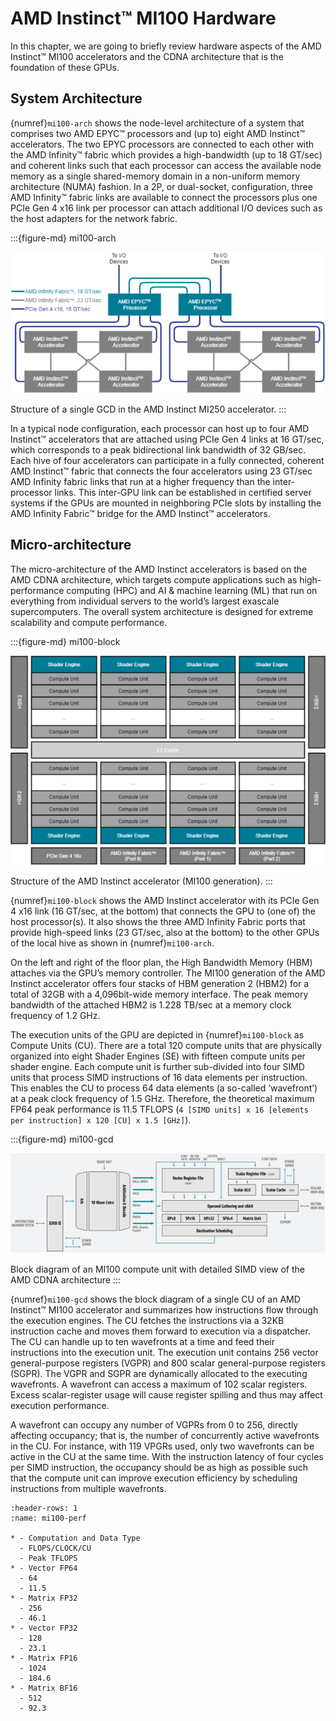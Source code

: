 # AMD Instinct™ MI100 Hardware

In this chapter, we are going to briefly review hardware aspects of the AMD
Instinct™ MI100 accelerators and the CDNA architecture that is the foundation of
these GPUs.

## System Architecture

{numref}`mi100-arch` shows the node-level architecture of a system that
comprises two AMD EPYC™ processors and (up to) eight AMD Instinct™ accelerators.
The two EPYC processors are connected to each other with the AMD Infinity™
fabric which provides a high-bandwidth (up to 18 GT/sec) and coherent links such
that each processor can access the available node memory as a single
shared-memory domain in a non-uniform memory architecture (NUMA) fashion. In a
2P, or dual-socket, configuration, three AMD Infinity™ fabric links are
available to connect the processors plus one PCIe Gen 4 x16 link per processor
can attach additional I/O devices such as the host adapters for the network
fabric.

:::{figure-md} mi100-arch

<img src="../../data/reference/gpu_arch/image.004.png" alt="Node-level system architecture with two AMD EPYC™ processors and eight AMD Instinct™ accelerators.">

Structure of a single GCD in the AMD Instinct MI250 accelerator.
:::

In a typical node configuration, each processor can host up to four AMD
Instinct™ accelerators that are attached using PCIe Gen 4 links at 16 GT/sec,
which corresponds to a peak bidirectional link bandwidth of 32 GB/sec. Each hive
of four accelerators can participate in a fully connected, coherent AMD
Instinct™ fabric that connects the four accelerators using 23 GT/sec AMD
Infinity fabric links that run at a higher frequency than the inter-processor
links. This inter-GPU link can be established in certified server systems if the
GPUs are mounted in neighboring PCIe slots by installing the AMD Infinity
Fabric™ bridge for the AMD Instinct™ accelerators.

## Micro-architecture

The micro-architecture of the AMD Instinct accelerators is based on the AMD CDNA
architecture, which targets compute applications such as high-performance
computing (HPC) and AI & machine learning (ML) that run on everything from
individual servers to the world’s largest exascale supercomputers. The overall
system architecture is designed for extreme scalability and compute performance.

:::{figure-md} mi100-block

<img src="../../data/reference/gpu_arch/image.005.png" alt="Structure of the AMD Instinct accelerator (MI100 generation).">

Structure of the AMD Instinct accelerator (MI100 generation).
:::

{numref}`mi100-block` shows the AMD Instinct accelerator with its PCIe Gen 4 x16
link (16 GT/sec, at the bottom) that connects the GPU to (one of) the host
processor(s). It also shows the three AMD Infinity Fabric ports that provide
high-speed links (23 GT/sec, also at the bottom) to the other GPUs of the local
hive as shown in {numref}`mi100-arch`.

On the left and right of the floor plan, the High Bandwidth Memory (HBM)
attaches via the GPU’s memory controller.  The MI100 generation of the AMD
Instinct accelerator offers four stacks of HBM generation 2 (HBM2) for a total
of 32GB with a 4,096bit-wide memory interface. The peak memory bandwidth of the
attached HBM2 is 1.228 TB/sec at a memory clock frequency of 1.2 GHz.

The execution units of the GPU are depicted in {numref}`mi100-block` as Compute
Units (CU). There are a total 120 compute units that are physically organized
into eight Shader Engines (SE) with fifteen compute units per shader engine.
Each compute unit is further sub-divided into four SIMD units that process SIMD
instructions of 16 data elements per instruction. This enables the CU to process
64 data elements (a so-called ‘wavefront’) at a peak clock frequency of 1.5 GHz.
Therefore, the theoretical maximum FP64 peak performance is 11.5 TFLOPS
(`4 [SIMD units] x 16 [elements per instruction] x 120 [CU] x 1.5 [GHz]`).

:::{figure-md} mi100-gcd

<img src="../../data/reference/gpu_arch/image.006.png" alt="Block diagram of an MI100 compute unit with detailed SIMD view of the AMD CDNA architecture">

Block diagram of an MI100 compute unit with detailed SIMD view of the AMD CDNA
architecture
:::

{numref}`mi100-gcd` shows the block diagram of a single CU of an AMD Instinct™
MI100 accelerator and summarizes how instructions flow through the execution
engines. The CU fetches the instructions via a 32KB instruction cache and moves
them forward to execution via a dispatcher. The CU can handle up to ten
wavefronts at a time and feed their instructions into the execution unit. The
execution unit contains 256 vector general-purpose registers (VGPR) and 800
scalar general-purpose registers (SGPR). The VGPR and SGPR are dynamically
allocated to the executing wavefronts. A wavefront can access a maximum of 102
scalar registers. Excess scalar-register usage will cause register spilling and
thus may affect execution performance.

A wavefront can occupy any number of VGPRs from 0 to 256, directly affecting
occupancy; that is, the number of concurrently active wavefronts in the CU. For
instance, with 119 VPGRs used, only two wavefronts can be active in the CU at
the same time. With the instruction latency of four cycles per SIMD instruction,
the occupancy should be as high as possible such that the compute unit can
improve execution efficiency by scheduling instructions from multiple
wavefronts.

```{list-table} Peak-performance capabilities of MI100 for different data types.
:header-rows: 1
:name: mi100-perf

* - Computation and Data Type
  - FLOPS/CLOCK/CU
  - Peak TFLOPS
* - Vector FP64
  - 64
  - 11.5
* - Matrix FP32
  - 256
  - 46.1
* - Vector FP32
  - 128
  - 23.1
* - Matrix FP16
  - 1024
  - 184.6
* - Matrix BF16
  - 512
  - 92.3

```
